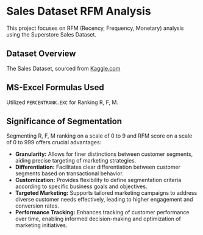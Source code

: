 # Sales Dataset RFM Analysis

This project focuses on RFM (Recency, Frequency, Monetary) analysis using the Superstore Sales Dataset.

## Dataset Overview

The Sales Dataset, sourced from [Kaggle.com](https://www.kaggle.com/datasets/rohitsahoo/sales-forecasting)

## MS-Excel Formulas Used

Utilized `PERCENTRANK.EXC` for Ranking R, F, M.

## Significance of Segmentation

Segmenting R, F, M ranking on a scale of 0 to 9 and RFM score on a scale of 0 to 999 offers crucial advantages:

- **Granularity:** Allows for finer distinctions between customer segments, aiding precise targeting of marketing strategies.
- **Differentiation:** Facilitates clear differentiation between customer segments based on transactional behavior.
- **Customization:** Provides flexibility to define segmentation criteria according to specific business goals and objectives.
- **Targeted Marketing:** Supports tailored marketing campaigns to address diverse customer needs effectively, leading to higher engagement and conversion rates.
- **Performance Tracking:** Enhances tracking of customer performance over time, enabling informed decision-making and optimization of marketing initiatives.
